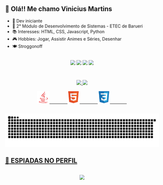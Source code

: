 ## 🦊 Olá!! Me chamo Vinicius Martins 
  
  - 🌱 Dev iniciante
  - 🍁 2° Módulo de Desenvolvimento de Sistemas - ETEC de Barueri
  - 📚 Interesses: HTML, CSS, Javascript, Python
  - 🎮 Hobbies: Jogar, Assistir Animes e Séries, Desenhar
  - 🍽️ Stroggonoff
  
<div align="center" style="display: inline_block"><br>
  <a href = "mailto:viniciusmartins01112@gmail.com"><img src="https://img.shields.io/badge/-Gmail-%23333?style=for-the-badge&logo=gmail&logoColor=white" target="_blank"></a>
  <a href="https://www.linkedin.com/in/vinicius-martins-947269201/" target="_blank"><img src="https://img.shields.io/badge/-LinkedIn-%230077B5?style=for-the-badge&logo=linkedin&logoColor=white" target="_blank"></a>
  <a href="https://www.instagram.com/viniciusmartinsv11/" target="_blank"><img src="https://img.shields.io/badge/-Instagram-%23E4405F?style=for-the-badge&logo=instagram&logoColor=white" target="_blank"></a>
  <a href="https://twitter.com/Viniciu90699842" target="_blank"><img src="https://img.shields.io/badge/Twitter-1DA1F2?style=for-the-badge&logo=twitter&logoColor=white" target="_blank"></a> 
</div>
  
##

<div align="center"><br>
  <a href="https://github.com/ViniciusM11">
  <img height="160em" src="https://github-readme-stats.vercel.app/api?username=ViniciusM11&show_icons=true&theme=monokai&include_all_commits=true&count_private=true"/>
  <img height="160em" src="https://github-readme-stats.vercel.app/api/top-langs/?username=ViniciusM11&layout=compact&langs_count=7&theme=monokai"/>
</div>
  
<div align="center"><br>
  <img height="40" src="https://raw.githubusercontent.com/devicons/devicon/master/icons/java/java-plain.svg">
    &nbsp;&nbsp;&nbsp;&nbsp;&nbsp;&nbsp;&nbsp;&nbsp;&nbsp;&nbsp;&nbsp;&nbsp;&nbsp;
  <img height="40" src="https://raw.githubusercontent.com/devicons/devicon/master/icons/html5/html5-original.svg">
    &nbsp;&nbsp;&nbsp;&nbsp;&nbsp;&nbsp;&nbsp;&nbsp;&nbsp;&nbsp;&nbsp;&nbsp;&nbsp;
  <img height="40" src="https://raw.githubusercontent.com/devicons/devicon/master/icons/css3/css3-original.svg">
    &nbsp;&nbsp;&nbsp;&nbsp;&nbsp;&nbsp;&nbsp;&nbsp;&nbsp;&nbsp;&nbsp;&nbsp;&nbsp;
</div>


##
![Snake animation](https://github.com/ViniciusM11/ViniciusM11/blob/output/github-contribution-grid-snake.svg)

## 👀 ESPIADAS NO PERFIL
  <br>
 <div align="center"> 
   <img alingn="center" src="https://profile-counter.glitch.me/ViniciusM11/count.svg"/>
 </div>
